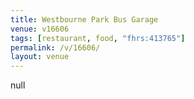 ```yaml
---
title: Westbourne Park Bus Garage
venue: v16606
tags: [restaurant, food, "fhrs:413765"]
permalink: /v/16606/
layout: venue
---
```

null